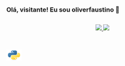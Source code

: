 ### Olá, visitante! Eu sou oliverfaustino 👋

##

<div align="center">
  <a href="https://github.com/oliverfaustino">
  <img height="180em" src="https://github-readme-stats.vercel.app/api?username=oliverfaustino&show_icons=true&theme=highcontrast&include_all_commits=true&count_private=true"/>
  <img height="180em" src="https://github-readme-stats.vercel.app/api/top-langs/?username=oliverfaustino&layout=compact&langs_count=7&theme=highcontrast"/>
</div>

##
  
<div>
<div style="display: inline_block"><br>
  <img align="center" alt="Python" height="30" width="40" src="https://raw.githubusercontent.com/devicons/devicon/master/icons/python/python-original.svg">
  <link rel="stylesheet" href="https://cdn.jsdelivr.net/gh/devicons/devicon@v2.14.0/devicon.min.css">
</div>
  
<div>
  
</div>
